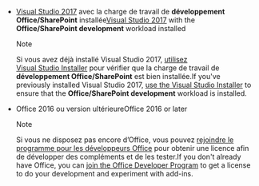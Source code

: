 - <span data-ttu-id="f127b-101">[Visual Studio 2017](https://www.visualstudio.com/vs/) avec la charge de travail de **développement Office/SharePoint** installée</span><span class="sxs-lookup"><span data-stu-id="f127b-101">[Visual Studio 2017](https://www.visualstudio.com/vs/) with the **Office/SharePoint development** workload installed</span></span>

    > [!NOTE]
    > <span data-ttu-id="f127b-102">Si vous avez déjà installé Visual Studio 2017, [utilisez Visual Studio Installer](/visualstudio/install/modify-visual-studio) pour vérifier que la charge de travail de **développement Office/SharePoint** est bien installée.</span><span class="sxs-lookup"><span data-stu-id="f127b-102">If you've previously installed Visual Studio 2017, [use the Visual Studio Installer](/visualstudio/install/modify-visual-studio) to ensure that the **Office/SharePoint development** workload is installed.</span></span> 

- <span data-ttu-id="f127b-103">Office 2016 ou version ultérieure</span><span class="sxs-lookup"><span data-stu-id="f127b-103">Office 2016 or later</span></span>

    > [!NOTE]
    > <span data-ttu-id="f127b-104">Si vous ne disposez pas encore d’Office, vous pouvez [rejoindre le programme pour les développeurs Office](https://developer.microsoft.com/office/dev-program) pour obtenir une licence afin de développer des compléments et de les tester.</span><span class="sxs-lookup"><span data-stu-id="f127b-104">If you don't already have Office, you can [join the Office Developer Program](https://developer.microsoft.com/office/dev-program) to get a license to do your development and experiment with add-ins.</span></span>
